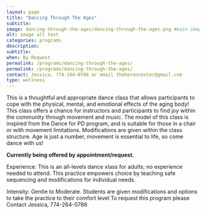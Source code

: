 ```yaml
---
layout: page
title: "Dancing Through The Ages"
subtitle: 
image: dancing-through-the-ages/dancing-through-the-ages.png #main image, can be a link or a file in assets/img/portfolio
alt: image alt text
categories: programs
description:
subtitle:
when: By Request
permalink: /programs/dancing-through-the-ages/
permalink: /programs/dancing-through-the-ages/
contact: Jessica, 774-264-0786 or email theheroncenter@gmail.com
type: wellness
---
```


This is a thoughtful and appropriate dance class that allows participants to cope with the physical, mental, and emotional effects of the aging body! This class offers a chance for instructors and participants to find joy within the community through movement and music.  The model of this class is inspired from the Dance for PD program, and is suitable for those in a chair or with movement limitations. Modifications are given within the class structure. Age is just a number, movement is essential to life, so come dance with us!

**Currently being offered by appointment/request.** 

Experience: This is an all-levels dance xlass for adults; no experience needed to attend. This practice empowers choice by teaching safe sequencing and modifications for individual needs.

Intensity: Gentle to Moderate. Students are given modifications and options to take the practice to their comfort level  To request this program please Contact Jessica, 774-264-0786